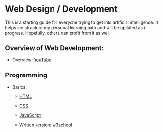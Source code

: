 # Web Design / Development

This is a starting guide for everyone trying to get into artificial intelligence. It helps me structure my personal learning path and will be updated as i progress. Hopefully, others can profit from it as well.

## Overview of Web Development:

- Overview: [YouTube](https://www.youtube.com/watch?time_continue=1085&v=0pThnRneDjw)

## Programming

- Basics:
  - [HTML](http://www.numpy.org/)
  - [CSS](https://pandas.pydata.org/)
  - [JavaScript](https://matplotlib.org/)
 
  - Written version: [w3school](https://www.w3schools.com/)
